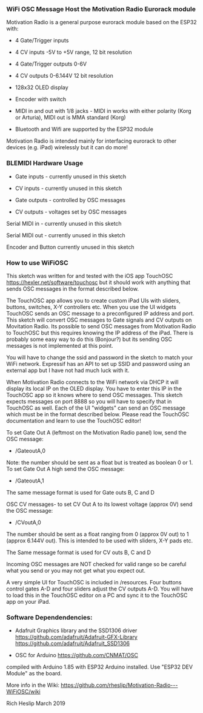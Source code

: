 ### WiFi OSC Message Host the Motivation Radio Eurorack module

Motivation Radio is a general purpose eurorack module based on the ESP32 with:

* 4 Gate/Trigger inputs

* 4 CV inputs -5V to +5V range, 12 bit resolution

* 4 Gate/Trigger outputs 0-6V

* 4 CV outputs 0-6.144V 12 bit resolution

* 128x32 OLED display

* Encoder with switch

* MIDI in and out with 1/8 jacks - MIDI in works with either polarity (Korg or Arturia), MIDI out is MMA standard (Korg)

* Bluetooth and Wifi are supported by the ESP32 module


Motivation Radio is intended mainly for interfacing eurorack to other devices (e.g. iPad) wirelessly but it can do more!

### BLEMIDI Hardware Usage

* Gate inputs - currently unused in this sketch

* CV inputs - currently unused in this sketch

* Gate outputs - controlled by OSC messages

* CV outputs - voltages set by OSC messages


Serial MIDI in - currently unused in this sketch

Serial MIDI out - currently unused in this sketch

Encoder and Button currently unused in this sketch



### How to use WiFiOSC

This sketch was written for and tested with the iOS app TouchOSC https://hexler.net/software/touchosc but it should work with anything that sends OSC messages in the format described below.
 
The TouchOSC app allows you to create custom iPad UIs with sliders, buttons, switches, X-Y controllers etc. When you use the UI widgets TouchOSC sends an OSC message to a preconfigured IP address and port. This sketch will convert OSC messages to Gate signals and CV outputs on Movitation Radio. Its possible to send OSC messages from Motivation Radio to TouchOSC but this requires knowing the IP address of the iPad. There is probably some easy way to do this (Bonjour?) but its sending OSC messages is not implemented at this point.
 
You will have to change the ssid and password in the sketch to match your WiFi network. Expressif has an API to set up SSID and password using an external app but I have not had much luck with it. 
 
When Motivation Radio connects to the WiFi network via DHCP it will display its local IP on the OLED display. You have to enter this IP in the TouchOSC app so it knows where to send OSC messages. This sketch expects messages on port 8888 so you will have to specify that in TouchOSC as well. Each of the UI "widgets" can send an OSC message which must be in the format described below. Please read the TouchOSC documentation and learn to use the TouchOSC editor!
 
To set Gate Out A (leftmost on the Motivation Radio panel) low, send the OSC message: 
 
* /GateoutA,0 

Note: the number should be sent as a float but is treated as boolean 0 or 1. To set Gate Out A high send the OSC message:
 
* /GateoutA,1 
 
The same message format is used  for Gate outs B, C and D

 OSC CV messages- to set CV Out A to its lowest voltage (approx 0V) send the OSC message:
 
* /CVoutA,0    
 
The number should be sent as a float ranging from 0 (approx 0V out) to 1 (approx 6.144V out). This is intended to be used with sliders, X-Y pads etc.
 
The Same message format is used for CV outs B, C and D

Incoming OSC messages are NOT checked for valid range so be careful what you send or you may not get what you expect out.
 
A very simple UI for TouchOSC is included in /resources. Four buttons control gates A-D and four sliders adjust the CV outputs A-D. You will have to load this in the TouchOSC editor on a PC and sync it to the TouchOSC app on your iPad.


### Software Dependendencies:

* Adafruit Graphics library and the SSD1306 driver https://github.com/adafruit/Adafruit-GFX-Library https://github.com/adafruit/Adafruit_SSD1306

* OSC for Arduino https://github.com/CNMAT/OSC


compiled with Arduino 1.85 with ESP32 Arduino installed. Use "ESP32 DEV Module" as the board. 

More info in the Wiki: https://github.com/rheslip/Motivation-Radio---WiFiOSC/wiki

Rich Heslip March 2019

